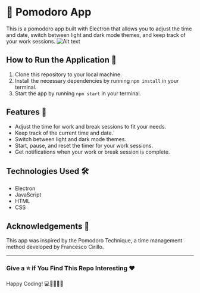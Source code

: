 
# 🍅 Pomodoro App

This is a pomodoro app built with Electron that allows you to adjust the time and date, switch between light and dark mode themes, and keep track of your work sessions.
![Alt text]([pomo.png](https://github.com/TUNKSTUN/Pomodoro/blob/master/pomo.png) "Pomodoro hero")
## How to Run the Application 🚀

1.  Clone this repository to your local machine.
2.  Install the necessary dependencies by running `npm install` in your terminal.
3.  Start the app by running `npm start` in your terminal.

## Features 🌟

-   Adjust the time for work and break sessions to fit your needs.
-   Keep track of the current time and date.`
-   Switch between light and dark mode themes.
-   Start, pause, and reset the timer for your work sessions.
-   Get notifications when your work or break session is complete.

## Technologies Used 🛠️

-   Electron
-   JavaScript
-   HTML
-   CSS

## Acknowledgements 🙏

This app was inspired by the Pomodoro Technique, a time management method developed by Francesco Cirillo.
<hr>

### Give a ⭐️ if You Find This Repo Interesting ❤️

Happy Coding! 💻👨‍💻👩‍💻
